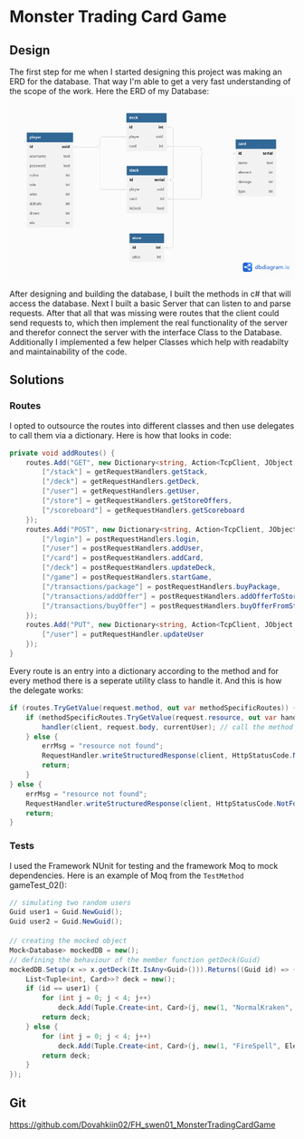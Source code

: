# Monster Trading Card Game 
## Design
The first step for me when I started designing this project was making an ERD for the database. That way I'm able to get a very fast understanding of the scope of the work. Here the ERD of my Database:
![ERD image](https://github.com/Dovahkiin02/FH_swen01_MonsterTradingCardGame/blob/master/imgs/FH_swen01_MonsterTradingCardGame.png?raw=true)

After designing and building the database, I built the methods in c# that will access the database.
Next I built a basic Server that can listen to and parse requests.
After that all that was missing were routes that the client could send requests to, which then implement the real functionality of the server and therefor connect the server with the interface Class to the Database.
Additionally I implemented a few helper Classes which help with readabilty and maintainability of the code.
## Solutions
### Routes
I opted to outsource the routes into different classes and then use delegates to call them via a dictionary. Here is how that looks in code:
```cs
private void addRoutes() {
    routes.Add("GET", new Dictionary<string, Action<TcpClient, JObject, User>> {
        ["/stack"] = getRequestHandlers.getStack,
        ["/deck"] = getRequestHandlers.getDeck,
        ["/user"] = getRequestHandlers.getUser,
        ["/store"] = getRequestHandlers.getStoreOffers,
        ["/scoreboard"] = getRequestHandlers.getScoreboard
    });
    routes.Add("POST", new Dictionary<string, Action<TcpClient, JObject, User>> {
        ["/login"] = postRequestHandlers.login,
        ["/user"] = postRequestHandlers.addUser,
        ["/card"] = postRequestHandlers.addCard,
        ["/deck"] = postRequestHandlers.updateDeck,
        ["/game"] = postRequestHandlers.startGame,
        ["/transactions/package"] = postRequestHandlers.buyPackage,
        ["/transactions/addOffer"] = postRequestHandlers.addOfferToStore,
        ["/transactions/buyOffer"] = postRequestHandlers.buyOfferFromStore
    });
    routes.Add("PUT", new Dictionary<string, Action<TcpClient, JObject, User>> {
        ["/user"] = putRequestHandler.updateUser
    });
}
```
Every route is an entry into a dictionary according to the method and for every method there is a seperate utility class to handle it. And this is how the delegate works:
```cs
if (routes.TryGetValue(request.method, out var methodSpecificRoutes)) {
    if (methodSpecificRoutes.TryGetValue(request.resource, out var handler)) {
        handler(client, request.body, currentUser); // call the method from the dict
    } else {
        errMsg = "resource not found";
        RequestHandler.writeStructuredResponse(client, HttpStatusCode.NotFound, errMsg);
        return;
    }
} else {
    errMsg = "resource not found";
    RequestHandler.writeStructuredResponse(client, HttpStatusCode.NotFound, errMsg);
    return;
}
```
### Tests
I used the Framework NUnit for testing and the framework Moq to mock dependencies. Here is an example of Moq from the ``TestMethod`` gameTest_02():
```cs
// simulating two random users
Guid user1 = Guid.NewGuid();
Guid user2 = Guid.NewGuid();

// creating the mocked object
Mock<Database> mockedDB = new();
// defining the behaviour of the member function getDeck(Guid)
mockedDB.Setup(x => x.getDeck(It.IsAny<Guid>())).Returns((Guid id) => {
    List<Tuple<int, Card>>? deck = new();
    if (id == user1) {
        for (int j = 0; j < 4; j++)
            deck.Add(Tuple.Create<int, Card>(j, new(1, "NormalKraken", Element.NORMAL, 12, Type.KRAKEN)));
        return deck;
    } else {
        for (int j = 0; j < 4; j++)
            deck.Add(Tuple.Create<int, Card>(j, new(1, "FireSpell", Element.FIRE, 12, Type.SPELL)));
        return deck;
    }
});
```

## Git
https://github.com/Dovahkiin02/FH_swen01_MonsterTradingCardGame
